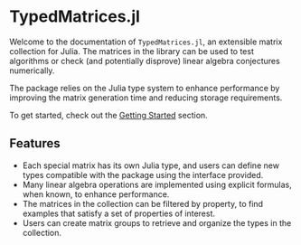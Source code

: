 # TypedMatrices.jl

Welcome to the documentation of `TypedMatrices.jl`, an extensible matrix collection for Julia. The matrices in the library can be used to test algorithms or check (and potentially disprove) linear algebra conjectures numerically.

The package relies on the Julia type system to enhance performance by improving the matrix generation time and reducing storage requirements.

To get started, check out the [Getting Started](@ref) section.

## Features

- Each special matrix has its own Julia type, and users can define new types compatible with the package using the interface provided.
- Many linear algebra operations are implemented using explicit formulas, when known, to enhance performance.
- The matrices in the collection can be filtered by property, to find examples that satisfy a set of properties of interest.
- Users can create matrix groups to retrieve and organize the types in the collection.
